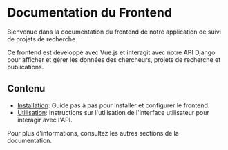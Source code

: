 # Documentation du Frontend

Bienvenue dans la documentation du frontend de notre application de suivi de projets de recherche.

Ce frontend est développé avec Vue.js et interagit avec notre API Django pour afficher et gérer les données des chercheurs, projets de recherche et publications.

## Contenu

- [Installation](installation.md): Guide pas à pas pour installer et configurer le frontend.
- [Utilisation](utilisation.md): Instructions sur l'utilisation de l'interface utilisateur pour interagir avec l'API.

Pour plus d'informations, consultez les autres sections de la documentation.
